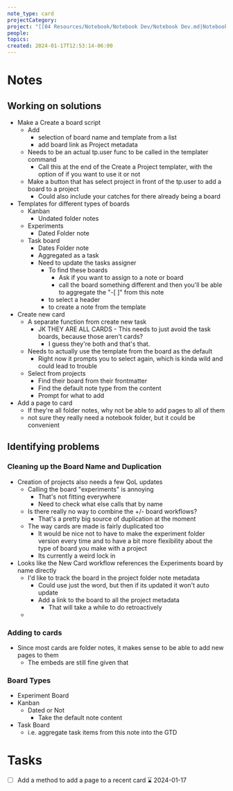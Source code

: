 ```yaml
---
note_type: card
projectCategory: 
project: "[[04 Resources/Notebook/Notebook Dev/Notebook Dev.md|Notebook Dev]]"
people: 
topics: 
created: 2024-01-17T12:53:14-06:00
---
```

# Notes
## Working on solutions 
- Make a Create a board script
	- Add
		- selection of board name and template from a list
		- add board link as Project metadata
	- Needs to be an actual tp.user func to be called in the templater command
		- Call this at the end of the Create a Project templater, with the option of if you want to use it or not 
	- Make a button that has select project in front of the tp.user to add a board to a project
		- Could also include your catches for there already being a board
- Templates for different types of boards
	- Kanban 
		- Undated folder notes
	- Experiments
		- Dated Folder note
	- Task board
		- Dates Folder note
		- Aggregated as a task
		- Need to update the tasks assigner
			- To find these boards
				- Ask if you want to assign to a note or board
				- call the board something different and then you'll be able to aggregate the "-[ ]" from this note
			- to select a header
			- to create a note from the template
- Create new card
	- A separate function from create new task
		- JK THEY ARE ALL CARDS - This needs to just avoid the task boards, because those aren't cards?
			- I guess they're both and that's that.
	- Needs to actually use the template from the board as the default
		- Right now it prompts you to select again, which is kinda wild and could lead to trouble
	- Select from projects
		- Find their board from their frontmatter
		- Find the default note type from the content
		- Prompt for what to add
- Add a page to card
	- If they're all folder notes, why not be able to add pages to all of them
	- not sure they really need a notebook folder, but it could be convenient 

## Identifying problems
### Cleaning up the Board Name and Duplication
- Creation of projects also needs a few QoL updates
	- Calling the board "experiments" is annoying
		- That's not fitting everywhere 
		- Need to check what else calls that by name
	- Is there really no way to combine the +/- board workflows?
		- That's a pretty big source of duplication at the moment
	- The way cards are made is fairly duplicated too
		- It would be nice not to have to make the experiment folder version every time and to have a bit more flexibility about the type of board you make with a project
		- Its currently a weird lock in
- Looks like the New Card workflow references the Experiments board by name directly
	- I'd like to track the board in the project folder note metadata
		- Could use just the word, but then if its updated it won't auto update
		- Add a link to the board to all the project metadata
			- That will take a while to do retroactively
	-  

### Adding to cards
- Since most cards are folder notes, it makes sense to be able to add new pages to them
	- The embeds are still fine given that 

### Board Types
- Experiment Board
- Kanban
	- Dated or Not
		- Take the default note content
- Task Board
	- i.e. aggregate task items from this note into the GTD


# Tasks
- [ ] Add a method to add a page to a recent card ⌛ 2024-01-17 
